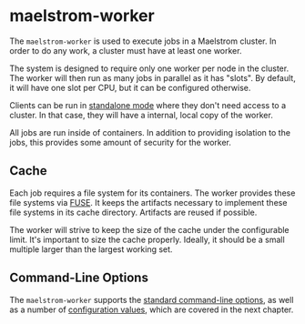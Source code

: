 # maelstrom-worker

The `maelstrom-worker` is used to execute jobs in a Maelstrom cluster. In order
to do any work, a cluster must have at least one worker.

The system is designed to require only one worker per node in the cluster. The
worker will then run as many jobs in parallel as it has "slots". By default, it
will have one slot per CPU, but it can be configured otherwise.

Clients can be run in [standalone mode](../local-worker.md) where they
don't need access to a cluster. In that case, they will have a internal, local
copy of the worker.

All jobs are run inside of containers. In addition to providing isolation to
the jobs, this provides some amount of security for the worker.

## Cache

Each job requires a file system for its containers. The worker provides these
file systems via [FUSE](https://en.wikipedia.org/wiki/Filesystem_in_Userspace).
It keeps the artifacts necessary to implement these file systems in its cache
directory. Artifacts are reused if possible.

The worker will strive to keep the size of the cache under the configurable
limit. It's important to size the cache properly. Ideally, it should be a small
multiple larger than the largest working set.

## Command-Line Options

The `maelstrom-worker` supports the [standard command-line
options](../standard-cli.md), as well as a number of [configuration values](worker/config.md),
which are covered in the next chapter.
